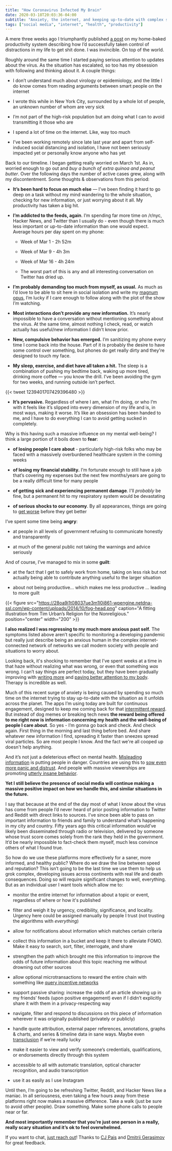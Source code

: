 ```yaml
---
title: "How Coronavirus Infected My Brain"
date: 2020-03-18T20:03:36-04:00
subtitle: "Anxiety, the internet, and keeping up-to-date with complex situations"
tags: ["social media", "internet", "health", "productivity"]
---
```


A mere three weeks ago I triumphantly published [a post](/posts/concentration-compromise) on my home-baked productivity system describing how I’d successfully taken control of distractions in my life to get shit done. I was invincible. On top of the world.

Roughly around the same time I started paying serious attention to updates about the virus. As the situation has escalated, so too has my obsession with following and thinking about it. A couple things:

- I don’t understand much about virology or epidemiology, and the little I do know comes from reading arguments between smart people on the internet

- I wrote this while in New York City, surrounded by a whole lot of people, an unknown number of whom are very sick

- I’m not part of the high-risk population but am doing what I can to avoid transmitting it those who are

- I spend a lot of time on the internet. Like, way too much

- I’ve been working remotely since late last year and apart from self-induced social distancing and isolation, I have not been seriously impacted yet or personally know anyone who has yet

Back to our timeline. I began getting really worried on March 1st. As in, worried enough to go out and _buy a bunch of extra quinoa and peanut butter_. Over the following days the number of active cases grew, along with my discontentment. Some thoughts & observations from this period:

- **It’s been hard to focus on much else** — I’ve been finding it hard to go deep on a task without my mind wandering to the whole situation, checking for new information, or just worrying about it all. My productivity has taken a big hit.

- **I’m addicted to the feeds, again**. I’m spending far more time on /r/nyc, Hacker News, and Twitter than I usually do - even though there is much less important or up-to-date information than one would expect. Average hours per day spent on my phone:

  - Week of Mar 1 - 2h 52m

  - Week of Mar 9 - 4h 3m

  - Week of Mar 16 - 4h 24m

  - The worst part of this is any and all interesting conversation on Twitter has dried up.

- **I’m probably demanding too much from myself, as usual.** As much as I’d love to be able to sit here in social isolation and write my [magnum opus](https://angel.co/today/stories/during-a-pandemic-isaac-newton-had-to-work-from-home-too-he-used-the-time-wisely-14759), I’m lucky if I care enough to follow along with the plot of the show I’m watching.


- **Most interactions don’t provide any new information.** It’s nearly impossible to have a conversation without mentioning something about the virus. At the same time, almost nothing I check, read, or watch actually has useful/new information I didn’t know prior.

- **New, compulsive behavior has emerged.** I’m sanitizing my phone every time I come back into the house. Part of it is probably the desire to have some control over something, but phones do get really dirty and they're designed to touch my face.

- **My sleep, exercise, and diet have all taken a hit.** The sleep is a combination of pushing my bedtime back, waking up more tired, drinking more coffee — you know the drill. I’ve been avoiding the gym for two weeks, and running outside isn’t perfect.

{{< tweet 1239401707429396480 >}}

- **It’s pervasive.** Regardless of where I am, what I’m doing, or who I’m with it feels like it’s slipped into every dimension of my life and is, in most ways, making it worse. It’s like an obsession has been handed to me, and I have to do everything I can to avoid getting sucked in completely.

Why is this having such a massive influence on my mental well-being? I think a large portion of it boils down to **fear**:

- **of losing people I care about** - particularly high-risk folks who may be faced with a massively overburdened healthcare system in the coming weeks

- **of losing my financial stability.** I’m fortunate enough to still have a job that’s covering my expenses but the next few months/years are going to be a really difficult time for many people

- **of getting sick and experiencing permanent damage**. I'll _probably_ be fine, but a permanent hit to my respiratory system would be devastating

- **of serious shocks to our economy**. By all appearances, things are going to [get worse](https://www.npr.org/2020/03/17/817158521/poll-nearly-1-in-5-households-have-lost-work-because-of-pandemic) before they get better

I’ve spent some time being **angry**:

- at people in all levels of government refusing to communicate honestly and transparently

- at much of the general public not taking the warnings and advice seriously

And of course, I’ve managed to mix in some **guilt**:

- at the fact that I get to safely work from home, taking on less risk but not actually being able to contribute anything useful to the larger situation

- about not being productive… which makes me less productive … leading to more guilt

{{< figure src="https://28oa9i1t08037ue3m1l0i861-wpengine.netdna-ssl.com/wp-content/uploads/2014/10/fog-head.png" caption="A fitting illustration from Tim Urban’s Religion for the Nonreligious." position="center" width="200" >}}

**I also realized I was regressing to my much more anxious past self.** The symptoms listed above aren’t specific to monitoring a developing pandemic but really just describe being an anxious human in the complex internet-connected network of networks we call modern society with people and situations to worry about.

Looking back, it's shocking to remember that I’ve spent weeks at a time in that haze without realizing what was wrong, or even that something _was_ wrong. I can’t say things are perfect today, but they have been gradually improving with [writing more](/posts/journaling) and [paying better attention to my body](/posts/healthy-living). Therapy is incredible as well.

Much of this recent surge of anxiety is being caused by spending so much time on the internet trying to stay up-to-date with the situation as it unfolds across the planet. The apps I’m using today are built for continuous engagement, designed to keep me coming back for that [intermittent reward](https://en.wikipedia.org/wiki/Reinforcement#Intermittent_reinforcement_schedules). But instead of dog memes or breaking tech news **the reward being offered to me right now is information concerning my health and the well-being of people I care about**. So yes - I’m gonna go back and check. And check again. First thing in the morning and last thing before bed. And share whatever new information I find, spreading it faster than sneezes spread viral particles. So are most people I know. And the fact we're all cooped up doesn't help anything.

And it’s not just a deleterious effect on mental health. [Misleading information](https://www.gov.uk/government/news/uk-aid-to-tackle-global-spread-of-coronavirus-fake-news) is putting people in danger. Countries are using this to [sow even more panic and distrust](https://www.reuters.com/article/us-health-coronavirus-disinformation/russia-feeding-disinformation-about-coronavirus-to-sow-panic-in-west-eu-document-idUSKBN21518F). And people with massive viewerships are promoting [utterly insane behavior](https://popculture.com/trending/2020/03/15/tik-tok-influencer-coronavirus-challenge-start-licking-toilet-seat/).


**Yet I still believe the presence of social media will continue making a massive positive impact on how we handle this, and similar situations in the future.**

I say that because at the end of the day most of what I know about the virus has come from people I’d never heard of prior posting information to Twitter and Reddit with direct links to sources. I’ve since been able to pass on important information to friends and family to understand what’s happening in my city and country. Fifty years ago this critical information would’ve likely been disseminated through radio or television, delivered by someone whose trust score comes solely from the rank they held in the government. It’d be nearly impossible to fact-check them myself, much less convince others of what I found true.

So how do we use these platforms more effectively for a saner, more informed, and healthy public? Where do we draw the line between speed and reputation? This isn’t going to be the last time we use them to help us grok complex, developing issues across continents with real life and death consequences. Doing so will require significant changes to well, everything. But as an individual user I want tools which allow me to:

- monitor the entire internet for information about a topic or event, regardless of where or how it's published

- filter and weigh it by urgency, credibility, significance, and locality. Urgency here could be assigned manually by people I trust (not trusting the algorithms with _everything_)

- allow for notifications about information which matches certain criteria

- collect this information in a bucket and keep it there to alleviate FOMO. Make it easy to search, sort, filter, interrogate, and share

- strengthen the path which brought me this information to improve the odds of future information about this topic reaching me without drowning out other sources

- allow optional microtransactions to reward the entire chain with something like [query incentive networks](https://dl.acm.org/doi/10.1109/SFCS.2005.63)

- support passive sharing: increase the odds of an article showing up in my friends’ feeds (upon positive engagement) even if I didn’t explicitly share it with them in a privacy-respecting way

- navigate, filter and respond to discussions on this piece of information wherever it was originally published (privately or publicly)

- handle quote attribution, external paper references, annotations, graphs & charts, and series & timeline data in sane ways. Maybe even [transclusion](https://en.wikipedia.org/wiki/Wikipedia:Transclusion) if we’re really lucky

- make it easier to view and verify someone’s credentials, qualifications, or endorsements directly through this system

- accessible to all with automatic translation, optical character recognition, and audio transcription

- use it as easily as I use Instagram

Until then, I’m going to be refreshing Twitter, Reddit, and Hacker News like a maniac. In all seriousness, even taking a few hours away from these platforms right now makes a massive difference. Take a walk (just be sure to avoid other people). Draw something. Make some phone calls to people near or far.

**And most importantly remember that you’re just one person in a really, really scary situation and it’s ok to feel overwhelmed.**

If you want to chat, [just reach out](/about)! Thanks to [CJ Pais](https://twitter.com/cj_pais) and [Dmitrii Gerasimov](https://beepb00p.xyz/) for great feedback.
